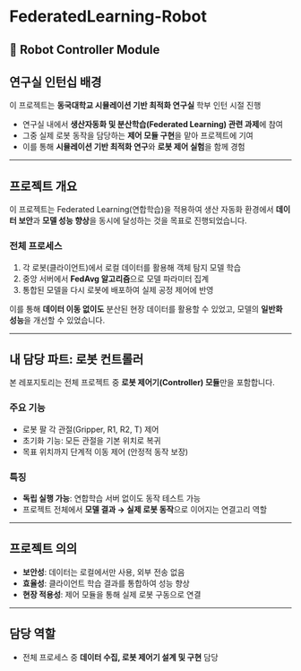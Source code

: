 # FederatedLearning-Robot  
## 🤖 Robot Controller Module

## 연구실 인턴십 배경
이 프로젝트는 **동국대학교 시뮬레이션 기반 최적화 연구실** 학부 인턴 시절 진행
- 연구실 내에서 **생산자동화 및 분산학습(Federated Learning) 관련 과제**에 참여  
- 그중 실제 로봇 동작을 담당하는 **제어 모듈 구현**을 맡아 프로젝트에 기여  
- 이를 통해 **시뮬레이션 기반 최적화 연구**와 **로봇 제어 실험**을 함께 경험  

---

## 프로젝트 개요
이 프로젝트는 Federated Learning(연합학습)을 적용하여 생산 자동화 환경에서 **데이터 보안**과 **모델 성능 향상**을 동시에 달성하는 것을 목표로 진행되었습니다.

### 전체 프로세스
1. 각 로봇(클라이언트)에서 로컬 데이터를 활용해 객체 탐지 모델 학습  
2. 중앙 서버에서 **FedAvg 알고리즘**으로 모델 파라미터 집계  
3. 통합된 모델을 다시 로봇에 배포하여 실제 공정 제어에 반영  

이를 통해 **데이터 이동 없이도** 분산된 현장 데이터를 활용할 수 있었고, 모델의 **일반화 성능**을 개선할 수 있었습니다.  

---

## 내 담당 파트: 로봇 컨트롤러
본 레포지토리는 전체 프로젝트 중 **로봇 제어기(Controller) 모듈**만을 포함합니다.

### 주요 기능
- 로봇 팔 각 관절(Gripper, R1, R2, T) 제어  
- 초기화 기능: 모든 관절을 기본 위치로 복귀  
- 목표 위치까지 단계적 이동 제어 (안정적 동작 보장)  

### 특징
- **독립 실행 가능**: 연합학습 서버 없이도 동작 테스트 가능  
- 프로젝트 전체에서 **모델 결과 → 실제 로봇 동작**으로 이어지는 연결고리 역할  

---

## 프로젝트 의의
- **보안성**: 데이터는 로컬에서만 사용, 외부 전송 없음  
- **효율성**: 클라이언트 학습 결과를 통합하여 성능 향상  
- **현장 적용성**: 제어 모듈을 통해 실제 로봇 구동으로 연결  

---

## 담당 역할
- 전체 프로세스 중 **데이터 수집, 로봇 제어기 설계 및 구현** 담당


  
